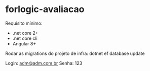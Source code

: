 # forlogic-avaliacao

Requisito mínimo:
- .net core 2+
- .net core cli
- Angular 8+

Rodar as migrations do projeto de infra:
dotnet ef database update

Login: adm@adm.com.br
Senha: 123
